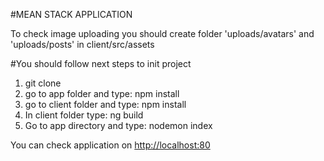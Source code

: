 #MEAN STACK APPLICATION

To check image uploading you should create folder 'uploads/avatars' and 'uploads/posts' in client/src/assets

#You should follow next steps to init project

1) git clone <link>
2) go to app folder and type: npm install
3) go to client folder and type: npm install
4) In client folder type: ng build
5) Go to app directory and type: nodemon index

You can check application on [http://localhost:80](http://localhost:80)